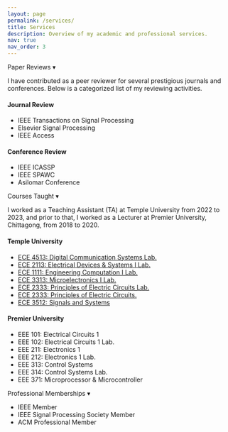 ```yaml
---
layout: page
permalink: /services/
title: Services
description: Overview of my academic and professional services.
nav: true
nav_order: 3
---
```


<div class="publication-toggles">

<!-- Section 1: Paper Reviews -->
<div class="pub-section-header" onclick="toggleSection('reviews')">
   Paper Reviews
  <span class="toggle-icon">▾</span>
</div>
  <p>
    I have contributed as a peer reviewer for several prestigious journals and conferences. Below is a categorized list of my reviewing activities.
  </p>
<div id="reviews">
  <h4>Journal Review</h4>
  <ul>
    <li>IEEE Transactions on Signal Processing</li>
    <li>Elsevier Signal Processing</li>
    <li>IEEE Access</li>
    <!-- Add more as needed -->
  </ul>

  <h4>Conference Review</h4>
  <ul>
    <li>IEEE ICASSP</li>
    <li>IEEE SPAWC</li>
    <li>Asilomar Conference</li>
    <!-- Add more as needed -->
  </ul>
</div>

<!-- Section 2: Courses Taught -->
<div class="pub-section-header" onclick="toggleSection('courses')">
   Courses Taught
  <span class="toggle-icon">▾</span>
</div>
<p>
I worked as a Teaching Assistant (TA) at Temple University from 2022 to 2023, and prior to that, I worked as a Lecturer at Premier University, Chittagong, from 2018 to 2020.
</p>
<div id="courses">
  <h4>Temple University</h4>
  <ul>
      <li><a href="https://bulletin.temple.edu/search/?P=ECE%204513" target="_blank">ECE 4513: Digital Communication Systems Lab.</a></li>
      <li><a href="https://bulletin.temple.edu/search/?P=ECE%202113" target="_blank">ECE 2113: Electrical Devices & Systems I Lab.</a></li>
      <li><a href="https://bulletin.temple.edu/search/?P=ECE%201111" target="_blank">ECE 1111: Engineering Computation I Lab.</a></li>       
      <li><a href="https://bulletin.temple.edu/search/?P=ECE%203313" target="_blank">ECE 3313: Microelectronics I Lab.</a></li>        
      <li><a href="https://bulletin.temple.edu/search/?P=ECE%202333" target="_blank">ECE 2333: Principles of Electric Circuits Lab.</a></li>    
      <li><a href="https://bulletin.temple.edu/search/?P=ECE%202332" target="_blank">ECE 2333: Principles of Electric Circuits.</a></li>      
      <li><a href="https://bulletin.temple.edu/search/?P=ECE%203512" target="_blank">ECE 3512: Signals and Systems</a></li>  
  </ul>

  <h4> Premier University</h4>
  <ul>
        <li>EEE 101: Electrical Circuits 1</li>
        <li>EEE 102: Electrical Circuits 1 Lab.</li>    
        <li>EEE 211: Electronics 1</li>
        <li>EEE 212: Electronics 1 Lab.</li>    
        <li>EEE 313: Control Systems</li>
        <li>EEE 314: Control Systems Lab.</li>
         <li>EEE 371: Microprocessor & Microcontroller</li>
  </ul>
</div>

<!-- Section 3: Professional Memberships -->
<div class="pub-section-header" onclick="toggleSection('memberships')">
   Professional Memberships
  <span class="toggle-icon">▾</span>
</div>
<div id="memberships">
  <ul>
    <li>IEEE Member</li>
    <li>IEEE Signal Processing Society Member</li>
    <li>ACM Professional Member</li>
 
  </ul>
</div>

</div>

<script>
function toggleSection(id) {
  const section = document.getElementById(id);
  const icon = section.previousElementSibling.querySelector('.toggle-icon');
  if (section.style.display === 'none' || section.style.display === '') {
    section.style.display = 'block';
    icon.textContent = '▾';
  } else {
    section.style.display = 'none';
    icon.textContent = '▸';
  }
}
</script>
